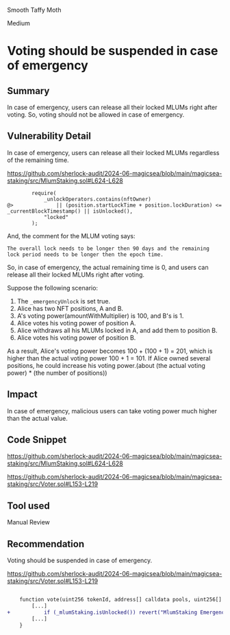 Smooth Taffy Moth

Medium

# Voting should be suspended in case of emergency

## Summary

In case of emergency, users can release all their locked MLUMs right after voting. So, voting should not be allowed in case of emergency.

## Vulnerability Detail

In case of emergency, users can release all their locked MLUMs regardless of the remaining time.

https://github.com/sherlock-audit/2024-06-magicsea/blob/main/magicsea-staking/src/MlumStaking.sol#L624-L628
```solidity
        require(
            _unlockOperators.contains(nftOwner)
@>              || (position.startLockTime + position.lockDuration) <= _currentBlockTimestamp() || isUnlocked(),
            "locked"
        );
```

And, the comment for the MLUM voting says: 
```text
The overall lock needs to be longer then 90 days and the remaining lock period needs to be longer then the epoch time.
```

So, in case of emergency, the actual remaining time is 0, and users can release all their locked MLUMs right after voting.

Suppose the following scenario:

1. The `_emergencyUnlock` is set true.
2. Alice has two NFT positions, A and B.
3. A's voting power(amountWithMultiplier) is 100, and B's is 1.
4. Alice votes his voting power of position A.
5. Alice withdraws all his MLUMs locked in A, and add them to position B.
6. Alice votes his voting power of position B.

As a result, Alice's voting power becomes 100 + (100 + 1) = 201, which is higher than the actual voting power 100 + 1 = 101.
If Alice owned several positions, he could increase his voting power.(about (the actual voting power) * (the number of positions))

## Impact

In case of emergency, malicious users can take voting power much higher than the actual value.

## Code Snippet

https://github.com/sherlock-audit/2024-06-magicsea/blob/main/magicsea-staking/src/MlumStaking.sol#L624-L628

https://github.com/sherlock-audit/2024-06-magicsea/blob/main/magicsea-staking/src/Voter.sol#L153-L219

## Tool used

Manual Review

## Recommendation

Voting should be suspended in case of emergency.

https://github.com/sherlock-audit/2024-06-magicsea/blob/main/magicsea-staking/src/Voter.sol#L153-L219
```diff

    function vote(uint256 tokenId, address[] calldata pools, uint256[] calldata deltaAmounts) external {
        [...]
+           if (_mlumStaking.isUnlocked()) revert("MlumStaking Emergency");   
        [...]
    }

```
